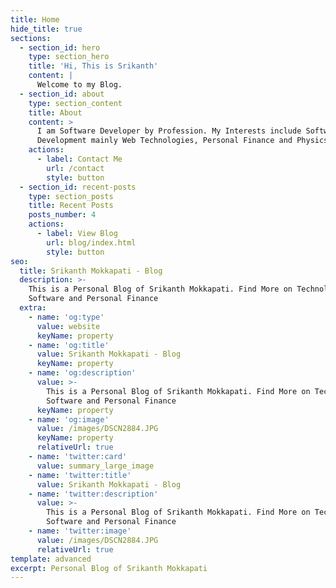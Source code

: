 ```yaml
---
title: Home
hide_title: true
sections:
  - section_id: hero
    type: section_hero
    title: 'Hi, This is Srikanth'
    content: |
      Welcome to my Blog.
  - section_id: about
    type: section_content
    title: About
    content: >
      I am Software Developer by Profession. My Interests include Software
      Development mainly Web Technologies, Personal Finance and Physics.
    actions:
      - label: Contact Me
        url: /contact
        style: button
  - section_id: recent-posts
    type: section_posts
    title: Recent Posts
    posts_number: 4
    actions:
      - label: View Blog
        url: blog/index.html
        style: button
seo:
  title: Srikanth Mokkapati - Blog
  description: >-
    This is a Personal Blog of Srikanth Mokkapati. Find More on Technolgy,
    Software and Personal Finance
  extra:
    - name: 'og:type'
      value: website
      keyName: property
    - name: 'og:title'
      value: Srikanth Mokkapati - Blog
      keyName: property
    - name: 'og:description'
      value: >-
        This is a Personal Blog of Srikanth Mokkapati. Find More on Technolgy,
        Software and Personal Finance
      keyName: property
    - name: 'og:image'
      value: /images/DSCN2884.JPG
      keyName: property
      relativeUrl: true
    - name: 'twitter:card'
      value: summary_large_image
    - name: 'twitter:title'
      value: Srikanth Mokkapati - Blog
    - name: 'twitter:description'
      value: >-
        This is a Personal Blog of Srikanth Mokkapati. Find More on Technolgy,
        Software and Personal Finance
    - name: 'twitter:image'
      value: /images/DSCN2884.JPG
      relativeUrl: true
template: advanced
excerpt: Personal Blog of Srikanth Mokkapati
---
```

